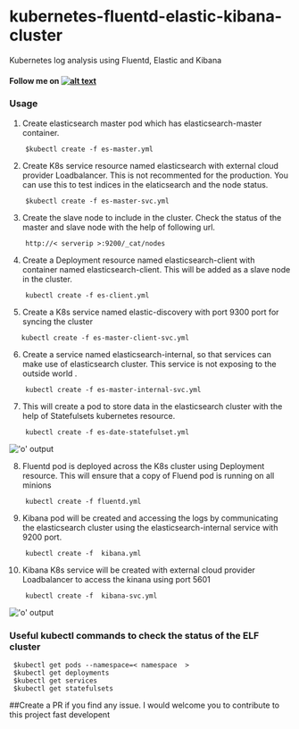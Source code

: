 # kubernetes-fluentd-elastic-kibana-cluster
Kubernetes log analysis using Fluentd, Elastic and Kibana


#### Follow me on [![alt text][1.1]][1]

### Usage

1. Create elasticsearch master pod which has elasticsearch-master container.

```
    $kubectl create -f es-master.yml
```

2. Create K8s service resource named elasticsearch with external cloud provider Loadbalancer. This is not recommented for the production. You can use this to test indices in the elaticsearch and the node status.  

```
    $kubectl create -f es-master-svc.yml
```

3. Create the slave node to include in the cluster. Check the status of the master and slave node with the help of following url.

```
    http://< serverip >:9200/_cat/nodes
```


4. Create a Deployment resource named elasticsearch-client with container named elasticsearch-client. This will be added as a slave node
   in the cluster. 

```
    kubectl create -f es-client.yml
```

5. Create a K8s service named elastic-discovery with port 9300 port for syncing the cluster 

```
   kubectl create -f es-master-client-svc.yml
```

6. Create a service named elasticsearch-internal, so that services can make use of elasticsearch cluster. This service is not exposing to the outside world .

```
    kubectl create -f es-master-internal-svc.yml
```

 7. This will create a pod to store data in the elasticsearch cluster with the help of Statefulsets kubernetes resource. 
 
```
    kubectl create -f es-date-statefulset.yml
```
    
    
 !['o' output](http://i.imgur.com/WjMNfy0.png)


8. Fluentd pod is deployed across the K8s cluster using Deployment resource. This will ensure that a copy of Fluend pod is running on all minions

```
    kubectl create -f fluentd.yml
```

9.  Kibana pod will be created and accessing the logs by communicating the elasticsearch cluster using the elasticsearch-internal service with 9200 port.

```
    kubectl create -f  kibana.yml 
 ``` 
 
 10. Kibana K8s service will be created with external cloud provider Loadbalancer to access the kinana using port 5601

```
    kubectl create -f  kibana-svc.yml 
 ``` 

!['o' output](http://i.imgur.com/CcptHnN.png)



[1.1]: http://i.imgur.com/tXSoThF.png (twitter icon with padding)
[1]: http://www.twitter.com/rahulkrishnanra


### Useful kubectl commands to check the status of the ELF cluster 

```
 $kubectl get pods --namespace=< namespace  >
 $kubectl get deployments
 $kubectl get services
 $kubectl get statefulsets

```

##Create a PR if you find any issue. I would welcome you to contribute to this project fast developent 
